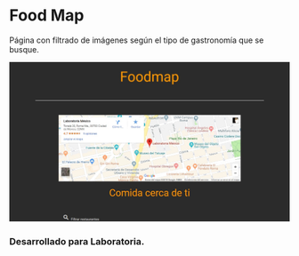 # **Food Map**
Página con filtrado de imágenes según el tipo de gastronomía que se busque.


![Imagen del sitio](assets/images/food-map.jpg)

### Desarrollado para Laboratoria.
